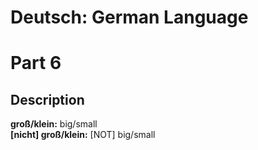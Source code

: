 # Deutsch: German Language
# Part 6
## Description

<b>groß/klein:</b> big/small<br/>
<b>[nicht] groß/klein:</b> [NOT] big/small<br/>

